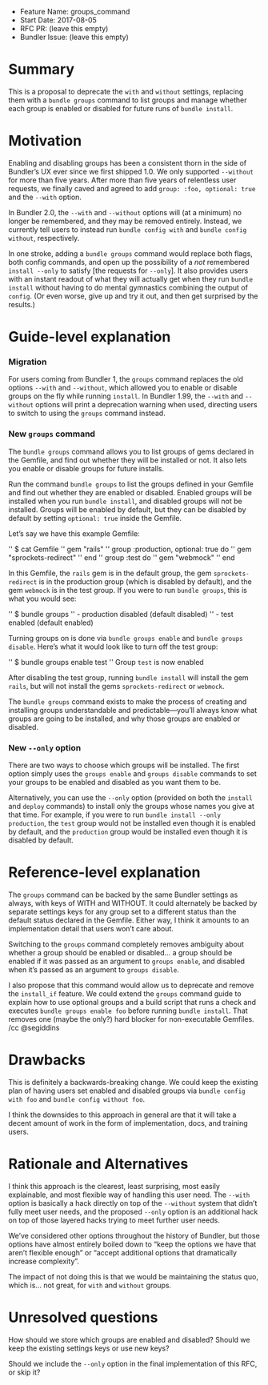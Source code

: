 - Feature Name: groups\_command
- Start Date: 2017-08-05
- RFC PR: (leave this empty)
- Bundler Issue: (leave this empty)

# Summary

This is a proposal to deprecate the `with` and `without` settings, replacing them with a `bundle groups` command to list groups and manage whether each group is enabled or disabled for future runs of `bundle install`.

# Motivation

Enabling and disabling groups has been a consistent thorn in the side of Bundler’s UX ever since we first shipped 1.0. We only supported `--without` for more than five years. After more than five years of relentless user requests, we finally caved and agreed to add `group: :foo, optional: true` and the `--with` option.

In Bundler 2.0, the `--with` and `--without` options will (at a minimum) no longer be remembered, and they may be removed entirely. Instead, we currently tell users to instead run `bundle config with` and `bundle config without`, respectively.

In one stroke, adding a `bundle groups` command would replace both flags, both config commands, and open up the possibility of a _not_ remembered `install --only` to satisfy [the requests for `--only`]. It also provides users with an instant readout of what they will actually get when they run `bundle install` without having to do mental gymnastics combining the output of `config`. (Or even worse, give up and try it out, and then get surprised by the results.)

# Guide-level explanation

### Migration

For users coming from Bundler 1, the `groups` command replaces the old options `--with` and `--without`, which allowed you to enable or disable groups on the fly while running `install`. In Bundler 1.99, the `--with` and `--without` options will print a deprecation warning when used, directing users to switch to using the `groups` command instead.

### New `groups` command

The `bundle groups` command allows you to list groups of gems declared in the Gemfile, and find out whether they will be installed or not. It also lets you enable or disable groups for future installs.

Run the command `bundle groups` to list the groups defined in your Gemfile and find out whether they are enabled or disabled. Enabled groups will be installed when you run `bundle install`, and disabled groups will not be installed. Groups will be enabled by default, but they can be disabled by default by setting `optional: true` inside the Gemfile.

Let’s say we have this example Gemfile:

'' $ cat Gemfile
'' gem "rails"
'' group :production, optional: true do
''   gem "sprockets-redirect"
'' end
'' group :test do
''   gem "webmock"
'' end

In this Gemfile, the `rails` gem is in the default group, the gem `sprockets-redirect` is in the production group (which is disabled by default), and the gem `webmock` is in the test group. If you were to run `bundle groups`, this is what you would see:

'' $ bundle groups
''   - production   disabled  (default disabled)
''   - test         enabled   (default enabled)

Turning groups on is done via `bundle groups enable` and `bundle groups disable`. Here’s what it would look like to turn off the test group:

'' $ bundle groups enable test
'' Group `test` is now enabled

After disabling the test group, running `bundle install` will install the gem `rails`, but will not install the gems `sprockets-redirect` or `webmock`.

The `bundle groups` command exists to make the process of creating and installing groups understandable and predictable—you’ll always know what groups are going to be installed, and why those groups are enabled or disabled.

### New `--only` option

There are two ways to choose which groups will be installed. The first option simply uses the `groups enable` and `groups disable` commands to set your groups to be enabled and disabled as you want them to be.

Alternatively, you can use the `--only` option (provided on both the `install` and `deploy` commands) to install only the groups whose names you give at that time. For example, if you were to run `bundle install --only production`, the `test` group would not be installed even though it is enabled by default, and the `production` group would be installed even though it is disabled by default.

# Reference-level explanation

The `groups` command can be backed by the same Bundler settings as always, with keys of WITH and WITHOUT. It could alternately be backed by separate settings keys for any group set to a different status than the default status declared in the Gemfile. Either way, I think it amounts to an implementation detail that users won’t care about.

Switching to the `groups` command completely removes ambiguity about whether a group should be enabled or disabled… a group should be enabled if it was passed as an argument to `groups enable`, and disabled when it’s passed as an argument to `groups disable`.

I also propose that this command would allow us to deprecate and remove the `install_if` feature. We could extend the `groups` command guide to explain how to use optional groups and a build script that runs a check and executes `bundle groups enable foo` before running `bundle install`. That removes one (maybe the only?) hard blocker for non-executable Gemfiles. /cc @segiddins

# Drawbacks

This is definitely a backwards-breaking change. We could keep the existing plan of having users set enabled and disabled groups via `bundle config with foo` and `bundle config without foo`.

I think the downsides to this approach in general are that it will take a decent amount of work in the form of implementation, docs, and training users.

# Rationale and Alternatives

I think this approach is the clearest, least surprising, most easily explainable, and most flexible way of handling this user need. The `--with` option is basically a hack directly on top of the `--without` system that didn’t fully meet user needs, and the proposed `--only` option is an additional hack on top of those layered hacks trying to meet further user needs.

We’ve considered other options throughout the history of Bundler, but those options have almost entirely boiled down to “keep the options we have that aren’t flexible enough” or “accept additional options that dramatically increase complexity”.

The impact of not doing this is that we would be maintaining the status quo, which is… not great, for `with` and `without` groups.

# Unresolved questions

How should we store which groups are enabled and disabled? Should we keep the existing settings keys or use new keys?

Should we include the `--only` option in the final implementation of this RFC, or skip it?

